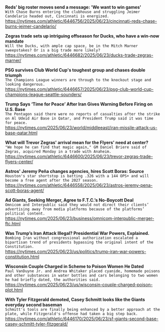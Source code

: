 **Reds’ big roster moves send a message: 'We want to win games'**\
`With Chase Burns entering the clubhouse and struggling Jeimer Candelario headed out, Cincinnati is energized.`\
https://nytimes.com/athletic/6446756/2025/06/23/cincinnati-reds-chase-burns-jeimer-candelario/

**Zegras trade sets up intriguing offseason for Ducks, who have a win-now mandate**\
`Will the Ducks, with ample cap space, be in the Mitch Marner sweepstakes? Or is a big trade more likely?`\
https://nytimes.com/athletic/6446682/2025/06/23/ducks-trade-zegras-marner/

**PSG survives Club World Cup's toughest group and chases double triumph**\
`The Champions League winners are through to the knockout stage and looking dangerous.`\
https://nytimes.com/athletic/6446657/2025/06/23/psg-club-world-cup-champions-league-seattle-sounders/

**Trump Says ‘Time for Peace’ After Iran Gives Warning Before Firing on U.S. Base**\
`The Pentagon said there were no reports of casualties after the strike on Al Udeid Air Base in Qatar, and President Trump said it was time for peace.`\
https://nytimes.com/2025/06/23/world/middleeast/iran-missile-attack-us-base-qatar.html

**What will Trevor Zegras' arrival mean for the Flyers' need at center?**\
`"We hope he can find that magic again," GM Daniel Briere said of Zegras, acquired Monday in a trade with Anaheim.`\
https://nytimes.com/athletic/6446600/2025/06/23/trevor-zegras-trade-flyers-center/

**Astros' Jeremy Peña changes agencies, hires Scott Boras: Source**\
`Houston's star shortstop is batting .326 with a 144 OPS+ and will become a free agent after the 2027 season.`\
https://nytimes.com/athletic/6446558/2025/06/23/astros-jeremy-pena-scott-boras-agent/

**Ad Giants, Seeking Merger, Agree to F.T.C.’s No-Boycott Deal**\
`Omnicom and Interpublic said they would not direct their clients’ advertising away from media platforms because of the platforms’ political content.`\
https://nytimes.com/2025/06/23/business/omnicom-interpublic-merger-ftc.html

**Was Trump’s Iran Attack Illegal? Presidential War Powers, Explained.**\
`Bombing Iran without congressional authorization escalated a bipartisan trend of presidents bypassing the original intent of the Constitution.`\
https://nytimes.com/2025/06/23/us/politics/trump-iran-war-powers-constitution.html

**Wisconsin Couple Charged in Scheme to Poison Women He Dated**\
`Paul VanDuyne Jr. and Andrea Whitaker placed cyanide, homemade poisons and other substances in water bottles and cars belonging to two women he had briefly dated, the authorities said.`\
https://nytimes.com/2025/06/23/us/wisconsin-couple-charged-poison-plot.html

**With Tyler Fitzgerald demoted, Casey Schmitt looks like the Giants everyday second baseman**\
`Schmitt's tools are finally being enhanced by a better approach at the plate, while Fitzgerald's offense had taken a big step back.`\
https://nytimes.com/athletic/6446170/2025/06/23/sf-giants-second-base-casey-schmitt-tyler-fitzgerald/

